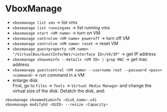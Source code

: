 # VboxManage

* `vboxmanage list vms` -> list vms
* `vboxmanage list runningvms` -> list running vms
* `vboxmanage start <VM name>` -> turn on VM
* `vboxmanage controlvm <VM name> poweroff` -> turn off VM
* `vboxmanage controlvm <VM name> reset` -> reset VM
* `vboxmanage guestproperty <VM name> "/VirtualBox/GuestInfo/Net/<interface ID>/V4/IP"` -> get IP address
* `vboxmanage showvminfo --details <VM ID> | grep MAC` -> get mac address
* `vboxmanage guestcontrol <VM name> --username root --password <pass> <command>` -> run command in a VM
* enlarge disk  
First, go to `Files` -> `Tools` -> `Virtual Media Manager` 
and change the virtual size of the disk. Detatch the disk, and:
```bash
vboxmanage showmediuminfo <disk_name>.vdi
vboxmanage modifyhd <UUID> --resize <Capacity>
```
